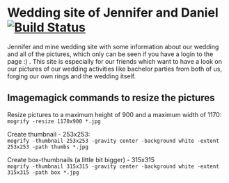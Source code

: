 Wedding site of Jennifer and Daniel [![Build Status](https://travis-ci.org/rennerDa/wedding-site.svg?branch=master)](https://travis-ci.org/rennerDa/wedding-site)
============

Jennifer and mine wedding site with some information about our wedding and all of the pictures, which only can be seen if you have a login to the page :) .
This site is especially for our friends which want to have a look on our pictures of our wedding activities
like bachelor parties from both of us, forging our own rings and the wedding itself.

Imagemagick commands to resize the pictures
------------
Resize pictures to a maximum height of 900 and a maximum width of 1170:<br>
```mogrify -resize 1170x900 *.jpg```

Create thumbnail - 253x253:<br>
```mogrify -thumbnail 253x253 -gravity center -background white -extent 253x253 -path thumbs *.jpg```

Create box-thumbnails (a little bit bigger) - 315x315<br>
```mogrify -thumbnail 315x315 -gravity center -background white -extent 315x315 -path box *.jpg```